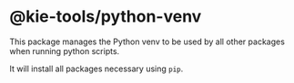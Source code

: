 # @kie-tools/python-venv

This package manages the Python venv to be used by all other packages when running python scripts.

It will install all packages necessary using `pip`.
